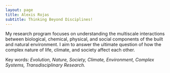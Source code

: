```yaml
---
layout: page
title: Alexis Rojas
subtitle: Thinking Beyond Disciplines!
---
```

My research program focuses on understanding the multiscale interactions between biological, chemical, physical, and social components of the built and natural environment. I aim to answer the ultimate question of how the complex nature of life, climate, and society affect each other.

Key words: _Evolution, Nature, Society, Climate, Environment, Complex Systems, Transdisciplinary Research._
